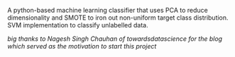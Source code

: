 A python-based machine learning classifier that uses PCA to reduce dimensionality and SMOTE to iron out non-uniform target class distribution. SVM implementation to classify unlabelled data.


*big thanks to Nagesh Singh Chauhan of towardsdatascience for the blog which served as the motivation to start this project*
